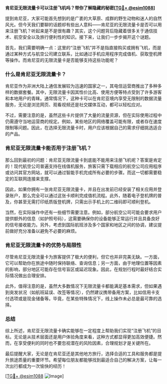 **肯尼亚无限流量卡可以注册飞机吗？带你了解隐藏的秘密[[TG💪+ @esim1088](https://t.me/s/esim1088)]**

提到肯尼亚，大家可能首先想到的是广袤的大草原、成群的野生动物和迷人的自然风光。但今天我们要聊的话题却有些出人意料——肯尼亚的无限流量卡是否可以用来注册飞机？听起来是不是很有趣？其实，这个问题背后隐藏着很多关于通信技术、航空安全以及旅行便利性的知识。接下来，让我们一步步揭开这个谜题。

首先，我们需要明确一点：这里的“注册飞机”并不是指直接购买或拥有飞机，而是通过某种方式与航空公司建立联系，比如通过手机应用程序完成值机、获取登机牌等操作。而肯尼亚的无限流量卡是否能够支持这些功能呢？

### 什么是肯尼亚无限流量卡？

肯尼亚作为非洲大陆上通信发展较为迅速的国家之一，其电信运营商推出了多种多样的数据套餐。其中，无限流量卡因其性价比高、使用方便等特点受到了许多游客和本地用户的青睐。通常情况下，这种卡可以在肯尼亚境内享受无限制的数据流量服务，无论是浏览网页、观看视频还是社交媒体互动，都可以轻松应对。

不过，需要注意的是，虽然这些卡片提供了大量的流量资源，但在实际使用过程中仍需遵守当地运营商的规定。例如，某些地区的网络覆盖可能有限，或者存在速度限制等问题。因此，在选择无限流量卡时，用户应该根据自己的需求仔细挑选适合的产品。

### 肯尼亚无限流量卡能否用于注册飞机？

那么回到最初的问题：肯尼亚无限流量卡到底能不能用来注册飞机呢？答案是肯定的！现代航空公司普遍支持在线值机服务，旅客只需下载相应的航空公司应用程序或访问其官方网站，就可以通过智能手机完成所有必要的步骤。而这一切都需要稳定的互联网连接来支撑。

因此，如果你拥有一张肯尼亚无限流量卡，并且在出发前已经安装了相关应用并登录账户，那么完全可以通过这张卡顺利完成值机流程。此外，随着电子登机牌的普及，你甚至无需打印纸质版登机牌，只需出示手机上的二维码即可顺利登机。

当然，在实际操作中还有一些细节需要注意。例如，部分航空公司可能会要求用户提供额外的信息（如护照号码），这需要确保你的设备能够正常运行并且具备良好的信号接收能力。另外，考虑到国际航班涉及多个国家和地区之间的协调，建议提前做好充分准备以避免不必要的麻烦。

### 肯尼亚无限流量卡的优势与局限性

尽管肯尼亚无限流量卡为旅客提供了极大的便利，但它也并非完美无缺。一方面，它可以帮助你在旅途中随时保持联络、查询信息；另一方面，由于地理位置等因素的影响，部分地区可能存在信号盲区或延迟现象。因此，在规划行程时最好结合实际情况做出合理安排。

此外，值得注意的是，虽然大多数情况下无限流量卡都能满足基本需求，但如果遇到突发状况（如航班延误、改签等情况），仍然建议携带备用方案，比如信用卡支付选项或是现金储备等。毕竟，在某些特殊情况下，线上操作未必总是最可靠的选择。

### 总结

综上所述，肯尼亚无限流量卡确实能够在一定程度上帮助我们实现“注册飞机”的目标。无论是从技术层面还是用户体验角度来看，这种方式都显得更加高效便捷。然而，在享受便利的同时也不要忽视潜在的风险因素，合理规划才是关键所在。

最后提醒大家，无论是在肯尼亚还是其他地方旅行，选择合适的工具和服务都是提升旅途质量的重要环节。希望每位朋友都能够找到最适合自己的解决方案，让每一次出行都成为一次愉快的经历！

[[TG💪+ @esim1088](https://t.me/s/esim1088) ![Image](https://i.postimg.cc/4NQfJmqS/Snipaste-2025-05-13-00-14-12.png)]